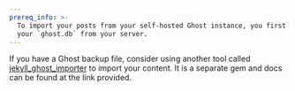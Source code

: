 ```yaml
---
prereq_info: >-
  To import your posts from your self-hosted Ghost instance, you first have to download
  your `ghost.db` from your server.
---
```


If you have a Ghost backup file, consider using another tool called [jekyll_ghost_importer](https://github.com/eloyesp/jekyll_ghost_importer)
to import your content. It is a separate gem and docs can be found at the link provided.
